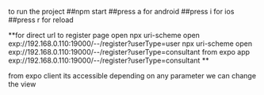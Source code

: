 to run the project
##npm start
##press a for android
##press i for ios
##press r for reload

**for direct url to register page open
npx uri-scheme open exp://192.168.0.110:19000/--/register?userType=user 
npx uri-scheme open exp://192.168.0.110:19000/--/register?userType=consultant
from expo app exp://192.168.0.110:19000/--/register?userType=consultant
 **

from expo client its accessible
depending on any parameter we can change the view
